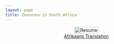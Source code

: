 ```yaml
---
layout: page
title: Zoonoses in South Africa 
---
```


<div style="display: flex; justify-content: center; width: 100%; max-width: 1200px; margin: 0 auto;">
    <a href="{{ site.baseurl }}/assets/img/comms/RVF_zoonoses_RSA_english.pdf" download>
        <img src="{{ site.baseurl }}/assets/img/comms/RVF_zoonoses_RSA.png" alt="Resume" style="width: 100%; max-width: 1000px; height: auto;">
    </a>
</div>

<div style="display: flex; justify-content: center;">
<a href="{{ site.baseurl }}/assets/img/RVF_zoonoses_RSA_afrikaans.pdf" class="actionbtn" download>
      Afrikaans Translation
    </a>
</div>
